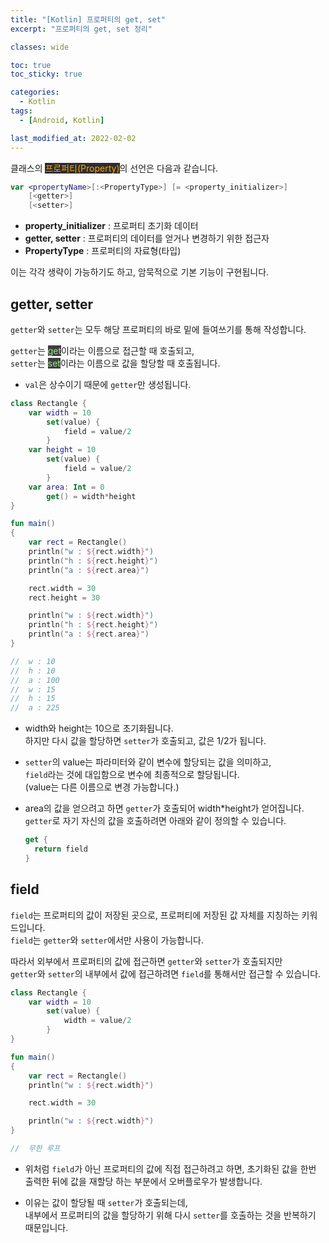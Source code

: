 ```yaml
---
title: "[Kotlin] 프로퍼티의 get, set"
excerpt: "프로퍼티의 get, set 정리"

classes: wide

toc: true
toc_sticky: true

categories:
  - Kotlin
tags:
  - [Android, Kotlin]

last_modified_at: 2022-02-02
---
```


클래스의 <mark style="background-color: #2e2e2e; color: orange;">프로퍼티(Property)</mark>의 선언은 다음과 같습니다.

```kotlin
var <propertyName>[:<PropertyType>] [= <property_initializer>]
    [<getter>]
    [<setter>]
```

* **property_initializer** : 프로퍼티 초기화 데이터
* **getter, setter** : 프로퍼티의 데이터를 얻거나 변경하기 위한 접근자
* **PropertyType** : 프로퍼티의 자료형(타입)

이는 각각 생략이 가능하기도 하고, 암묵적으로 기본 기능이 구현됩니다.

## getter, setter

`getter`와 `setter`는 모두 해당 프로퍼티의 바로 밑에 들여쓰기를 통해 작성합니다.

`getter`는 <mark style="background-color: #3e3e3e; color: #94EC81;">get</mark>이라는 이름으로 접근할 때 호출되고,   
`setter`는 <mark style="background-color: #3e3e3e; color: #94EC81;">set</mark>이라는 이름으로 값을 할당할 때 호출됩니다.

* `val`은 상수이기 때문에 `getter`만 생성됩니다.

```kotlin
class Rectangle {
    var width = 10
        set(value) {
            field = value/2
        }
    var height = 10
        set(value) {
            field = value/2
        }
    var area: Int = 0
        get() = width*height
}

fun main()
{
    var rect = Rectangle()
    println("w : ${rect.width}")
    println("h : ${rect.height}")
    println("a : ${rect.area}")

    rect.width = 30
    rect.height = 30

    println("w : ${rect.width}")
    println("h : ${rect.height}")
    println("a : ${rect.area}")
}

//  w : 10
//  h : 10
//  a : 100
//  w : 15
//  h : 15
//  a : 225
```

* width와 height는 10으로 초기화됩니다.   
하지만 다시 값을 할당하면 `setter`가 호출되고, 값은 1/2가 됩니다.

* `setter`의 value는 파라미터와 같이 변수에 할당되는 값을 의미하고,   
`field`라는 것에 대입함으로 변수에 최종적으로 할당됩니다.   
(value는 다른 이름으로 변경 가능합니다.)

* area의 값을 얻으려고 하면 `getter`가 호출되어 width*height가 얻어집니다.   
`getter`로 자기 자신의 값을 호출하려면 아래와 같이 정의할 수 있습니다.

  ```kotlin
  get {
    return field
  }
  ```

## field

`field`는 프로퍼티의 값이 저장된 곳으로, 프로퍼티에 저장된 값 자체를 지칭하는 키워드입니다.   
`field`는 `getter`와 `setter`에서만 사용이 가능합니다.

따라서 외부에서 프로퍼티의 값에 접근하면 `getter`와 `setter`가 호출되지만   
`getter`와 `setter`의 내부에서 값에 접근하려면 `field`를 통해서만 접근할 수 있습니다.

```kotlin
class Rectangle {
    var width = 10
        set(value) {
            width = value/2
        }
}

fun main()
{
    var rect = Rectangle()
    println("w : ${rect.width}")

    rect.width = 30

    println("w : ${rect.width}")
}

//  무한 루프
```

* 위처럼 `field`가 아닌 프로퍼티의 값에 직접 접근하려고 하면, 초기화된 값을 한번 출력한 뒤에 값을 재할당 하는 부분에서 오버플로우가 발생합니다.

* 이유는 값이 할당될 때 `setter`가 호출되는데,   
내부에서 프로퍼티의 값을 할당하기 위해 다시 `setter`를 호출하는 것을 반복하기 때문입니다.